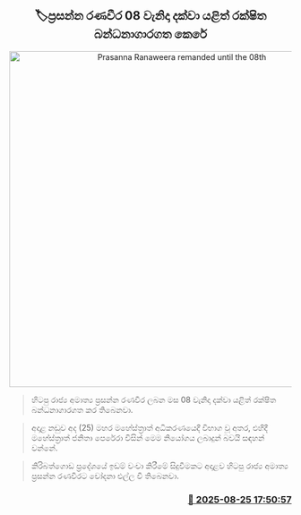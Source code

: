 <p align='center'><b><h2 align='center' title='Prasanna Ranaweera remanded until the 08th'>🏷ප්‍රසන්න රණවීර 08 වැනිදා දක්වා යළිත් රක්ෂිත බන්ධනාගාරගත කෙරේ</h2></b></p>
<p align='center'><img src='https://helakuru.sgp1.cdn.digitaloceanspaces.com/esana/images/lib/prasanna-ranaweera-archived.jpg' width='600' alt='Prasanna Ranaweera remanded until the 08th'></p>

> හිටපු රාජ්‍ය අමාත්‍ය ප්‍රසන්න රණවීර ලබන මස 08 වැනිදා දක්වා යළිත් රක්ෂිත බන්ධනාගාරගත කර තිබෙනවා.

> අදාළ නඩුව අද (25) මහර මහේස්ත්‍රාත් අධිකරණයෙදී විභාග වූ අතර, එහිදී මහේස්ත්‍රාත් ජනිතා පෙරේරා විසින් මෙම නියෝගය ලබාදුන් බවයි සඳහන් වන්නේ.

> කිරිබත්ගොඩ ප්‍රදේශයේ ඉඩම් වංචා කිරීමේ සිදුවීමකට අදාළව හිටපු රාජ්‍ය අමාත්‍ය ප්‍රසන්න රණවීරට චෝදනා එල්ල වී තිබෙනවා.



<h3 align='right'><a href='https://www.helakuru.lk/esana/p/113043/'>📅 2025-08-25 17:50:57</a></h3>
